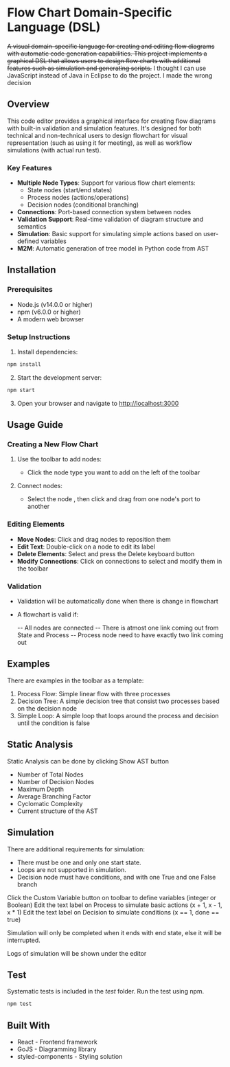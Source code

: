 # Flow Chart Domain-Specific Language (DSL)

~~A visual domain-specific language for creating and editing flow diagrams with automatic code generation capabilities. This project implements a graphical DSL that allows users to design flow charts with additional features such as simulation and generating scripts.~~
I thought I can use JavaScript instead of Java in Eclipse to do the project. I made the wrong decision

## Overview

This code editor provides a graphical interface for creating flow diagrams with built-in validation and simulation features. It's designed for both technical and non-technical users to design flowchart for visual representation (such as using it for meeting), as well as workflow simulations (with actual run test).

### Key Features
- **Multiple Node Types**: Support for various flow chart elements:
  - State nodes (start/end states)
  - Process nodes (actions/operations)
  - Decision nodes (conditional branching)
- **Connections**: Port-based connection system between nodes
- **Validation Support**: Real-time validation of diagram structure and semantics
- **Simulation**: Basic support for simulating simple actions based on user-defined variables
- **M2M**: Automatic generation of tree model in Python code from AST

## Installation

### Prerequisites
- Node.js (v14.0.0 or higher)
- npm (v6.0.0 or higher)
- A modern web browser 

### Setup Instructions

1. Install dependencies:
```bash
npm install
```

2. Start the development server:
```bash
npm start
```

3. Open your browser and navigate to [http://localhost:3000](http://localhost:3000)

## Usage Guide

### Creating a New Flow Chart

1. Use the toolbar to add nodes:
   - Click the node type you want to add on the left of the toolbar

2. Connect nodes:
   - Select the node , then click and drag from one node's port to another

### Editing Elements

- **Move Nodes**: Click and drag nodes to reposition them
- **Edit Text**: Double-click on a node to edit its label
- **Delete Elements**: Select and press the Delete keyboard button
- **Modify Connections**: Click on connections to select and modify them in the toolbar

### Validation

 - Validation will be automatically done when there is change in flowchart
 - A flowchart is valid if:

    -- All nodes are connected
    -- There is atmost one link coming out from State and Process
    -- Process node need to have exactly two link coming out 


## Examples

There are examples in the toolbar as a template:
1. Process Flow: Simple linear flow with three processes
2. Decision Tree: A simple decision tree that consist two processes based on the decision node
3. Simple Loop: A simple loop that loops around the process and decision until the condition is false

## Static Analysis

Static Analysis can be done by clicking Show AST button
- Number of Total Nodes
- Number of Decision Nodes
- Maximum Depth
- Average Branching Factor
- Cyclomatic Complexity
- Current structure of the AST

## Simulation

There are additional requirements for simulation:
- There must be one and only one start state.
- Loops are not supported in simulation.
- Decision node must have conditions, and with one True and one False branch

Click the Custom Variable button on toolbar to define variables (integer or Boolean)
Edit the text label on Process to simulate basic actions (x + 1, x - 1, x * 1)
Edit the text label on Decision to simulate conditions (x == 1, done == true)

Simulation will only be completed when it ends with end state, else it will be interrupted.

Logs of simulation will be shown under the editor


## Test

Systematic tests is included in the _test_ folder. Run the test using npm.
```bash
npm test
```

## Built With

- React - Frontend framework
- GoJS - Diagramming library
- styled-components - Styling solution


